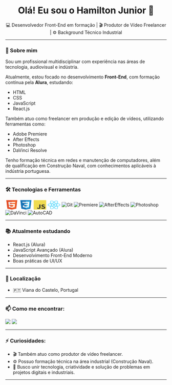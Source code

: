 <h1 align="center">Olá! Eu sou o Hamilton Junior 👋</h1>

<p align="center">
  💻 Desenvolvedor Front-End em formação | 🎬 Produtor de Vídeo Freelancer | ⚙️ Background Técnico Industrial
</p>

---

### 🚀 Sobre mim

Sou um profissional multidisciplinar com experiência nas áreas de tecnologia, audiovisual e indústria. 

Atualmente, estou focado no desenvolvimento **Front-End**, com formação contínua pela **Alura**, estudando:

- HTML
- CSS
- JavaScript
- React.js

Também atuo como freelancer em produção e edição de vídeos, utilizando ferramentas como:

- Adobe Premiere
- After Effects
- Photoshop
- DaVinci Resolve

Tenho formação técnica em redes e manutenção de computadores, além de qualificação em Construção Naval, com conhecimentos aplicáveis à indústria portuguesa.

---

### 🛠️ Tecnologias e Ferramentas

<div style="display: inline_block">
  <img align="center" alt="HTML5" height="30" width="40" src="https://raw.githubusercontent.com/devicons/devicon/master/icons/html5/html5-original.svg">
  <img align="center" alt="CSS3" height="30" width="40" src="https://raw.githubusercontent.com/devicons/devicon/master/icons/css3/css3-original.svg">
  <img align="center" alt="JavaScript" height="30" width="40" src="https://raw.githubusercontent.com/devicons/devicon/master/icons/javascript/javascript-original.svg">
  <img align="center" alt="React" height="30" width="40" src="https://raw.githubusercontent.com/devicons/devicon/master/icons/react/react-original.svg">
  <img align="center" alt="Git" height="30" width="40" src="https://cdn.jsdelivr.net/gh/devicons/devicon/icons/git/git-original.svg">
  <img align="center" alt="Premiere" height="30" width="40" src="https://cdn.jsdelivr.net/gh/devicons/devicon/icons/premierepro/premierepro-original.svg">
  <img align="center" alt="AfterEffects" height="30" width="40" src="https://cdn.jsdelivr.net/gh/devicons/devicon/icons/aftereffects/aftereffects-original.svg">
  <img align="center" alt="Photoshop" height="30" width="40" src="https://cdn.jsdelivr.net/gh/devicons/devicon/icons/photoshop/photoshop-plain.svg">
  <img align="center" alt="DaVinci" height="30" width="40" src="https://img.icons8.com/color/48/000000/davinci-resolve--v1.png">
  <img align="center" alt="AutoCAD" height="30" width="40" src="https://img.icons8.com/color/48/000000/autocad.png">
</div>

---

### 📚 Atualmente estudando

- React.js (Alura)
- JavaScript Avançado (Alura)
- Desenvolvimento Front-End Moderno
- Boas práticas de UI/UX

---

### 📍 Localização

- 🇵🇹 Viana do Castelo, Portugal

---

### 📫 Como me encontrar:

<div>
  <a href="https://www.linkedin.com/in/hamilttonjunnior/" target="_blank"><img src="https://img.shields.io/badge/-LinkedIn-%230077B5?style=for-the-badge&logo=linkedin&logoColor=white" target="_blank"></a>
  <a href="mailto:hamilttonjunnior@gmail.com"><img src="https://img.shields.io/badge/-Gmail-%23EA4335?style=for-the-badge&logo=gmail&logoColor=white"></a>
</div>

---

### ⚡ Curiosidades:

- 🎬 Também atuo como produtor de vídeo freelancer.
- ⚙️ Possuo formação técnica na área industrial (Construção Naval).
- 🎯 Busco unir tecnologia, criatividade e solução de problemas em projetos digitais e industriais.

---

